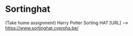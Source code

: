 # Sortinghat
(Take home assignment) Harry Potter Sorting HAT [URL] --> https://www.sortinghat.cyproha.be/
